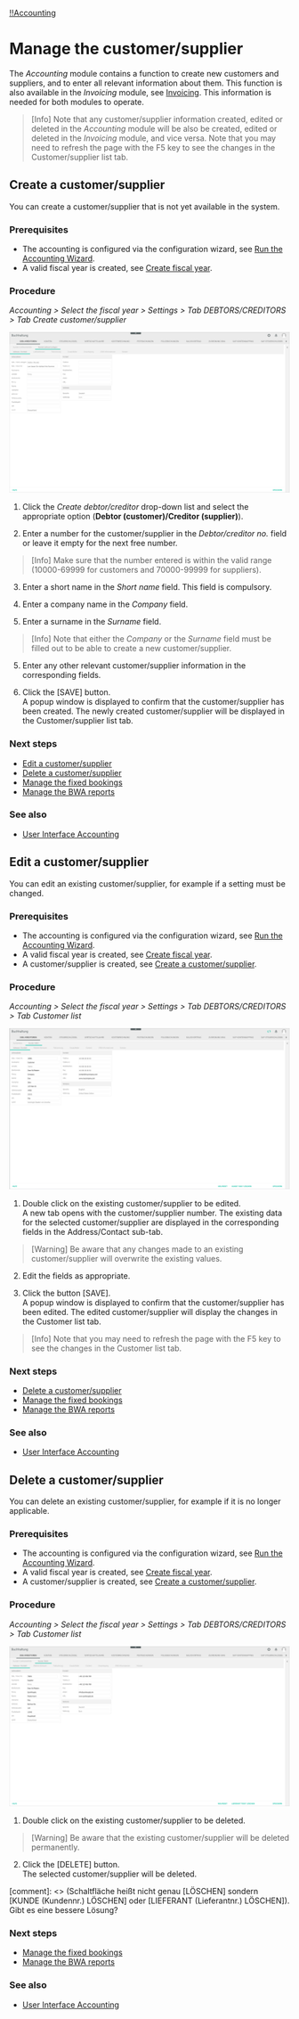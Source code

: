 [!!Accounting](Actindo/Accounting)

# Manage the customer/supplier

The *Accounting* module contains a function to create new customers and suppliers, and to enter all relevant information about them. This function is also available in the *Invoicing* module, see [Invoicing](XX_FileName.md#headingID). This information is needed for both modules to operate.

> [Info] Note that any customer/supplier information created, edited or deleted in the *Accounting* module will be also be created, edited or deleted in the *Invoicing* module, and vice versa. Note that you may need to refresh the page with the F5 key to see the changes in the Customer/supplier list tab.

## Create a customer/supplier

You can create a customer/supplier that is not yet available in the system.

### Prerequisites

- The accounting is configured via the configuration wizard, see [Run the Accounting Wizard](01_RunAccountingWizard.md).
- A valid fiscal year is created, see [Create fiscal year](04_ManageFiscalYear.md#create-a-fiscal-year).

### Procedure

*Accounting > Select the fiscal year > Settings > Tab DEBTORS/CREDITORS > Tab Create customer/supplier*

![Create a customer/supplier](/Assets/Screenshots/Accounting/Settings/CustomerSupplier/Create_CustomerSupplier.png "[Create a customer/supplier")

1. Click the *Create debtor/creditor* drop-down list and select the appropriate option (**Debtor (customer)/Creditor (supplier)**).

2. Enter a number for the customer/supplier in the *Debtor/creditor no.* field or leave it empty for the next free number.

  > [Info] Make sure that the number entered is within the valid range (10000-69999 for customers and 70000-99999 for suppliers).

3. Enter a short name in the *Short name* field. This field is compulsory.

4. Enter a company name in the *Company* field.

5. Enter a surname in the *Surname* field.

  > [Info] Note that either the *Company* or the *Surname* field must be filled out to be able to create a new customer/supplier.

5. Enter any other relevant customer/supplier information in the corresponding fields.

6. Click the [SAVE] button.  
A popup window is displayed to confirm that the customer/supplier has been created. The newly created customer/supplier will be displayed in the Customer/supplier list tab.

### Next steps

- [Edit a customer/supplier](#edit-a-customer-supplier)
- [Delete a customer/supplier](#delete-a-customer-supplier)
- [Manage the fixed bookings](06_ManageFixedBookings.md)
- [Manage the BWA reports](07_ManageBWAReports.md)

### See also

- [User Interface Accounting](/Accounting/UserInterface/00_UserInterface.md)


## Edit a customer/supplier

You can edit an existing customer/supplier, for example if a setting must be changed.

### Prerequisites

- The accounting is configured via the configuration wizard, see [Run the Accounting Wizard](01_RunAccountingWizard.md).
- A valid fiscal year is created, see [Create fiscal year](04_ManageFiscalYear.md#create-a-fiscal-year).
- A customer/supplier is created, see [Create a customer/supplier](#create-a-customer-supplier).

### Procedure

*Accounting > Select the fiscal year > Settings > Tab DEBTORS/CREDITORS > Tab Customer list*

![Edit a customer/supplier](/Assets/Screenshots/Accounting/Settings/CustomerSupplier/Edit_CustomerSupplier.png "[Edit a customer/supplier")

1. Double click on the existing customer/supplier to be edited.   
A new tab opens with the customer/supplier number. The existing data for the selected customer/supplier are displayed in the corresponding fields in the Address/Contact sub-tab.

  > [Warning] Be aware that any changes made to an existing customer/supplier will overwrite the existing values.

2. Edit the fields as appropriate.

3. Click the button [SAVE].   
A popup window is displayed to confirm that the customer/supplier has been edited. The edited customer/supplier will display the changes in the Customer list tab.

  > [Info] Note that you may need to refresh the page with the F5 key to see the changes in the Customer list tab.

### Next steps

- [Delete a customer/supplier](#delete-a-customer-supplier)
- [Manage the fixed bookings](06_ManageFixedBookings.md)
- [Manage the BWA reports](07_ManageBWAReports.md)

### See also

- [User Interface Accounting](/Accounting/UserInterface/00_UserInterface.md)


## Delete a customer/supplier

You can delete an existing customer/supplier, for example if it is no longer applicable.

### Prerequisites

- The accounting is configured via the configuration wizard, see [Run the Accounting Wizard](01_RunAccountingWizard.md).
- A valid fiscal year is created, see [Create fiscal year](04_ManageFiscalYear.md#create-a-fiscal-year).
- A customer/supplier is created, see [Create a customer/supplier](#create-a-customer-supplier).

### Procedure

*Accounting > Select the fiscal year > Settings > Tab DEBTORS/CREDITORS > Tab Customer list*

![Delete a customer/supplier](/Assets/Screenshots/Accounting/Settings/CustomerSupplier/Delete_CustomerSupplier.png "[Delete a customer/supplier")

1. Double click on the existing customer/supplier to be deleted.
  > [Warning] Be aware that the existing customer/supplier will be deleted permanently.

2. Click the [DELETE] button.  
The selected customer/supplier will be deleted.

[comment]: <> (Schaltfläche heißt nicht genau [LÖSCHEN] sondern [KUNDE (Kundennr.) LÖSCHEN] oder [LIEFERANT (Lieferantnr.) LÖSCHEN]). Gibt es eine bessere Lösung?

### Next steps

- [Manage the fixed bookings](06_ManageFixedBookings.md)
- [Manage the BWA reports](07_ManageBWAReports.md)

### See also

- [User Interface Accounting](/Accounting/UserInterface/00_UserInterface.md)
